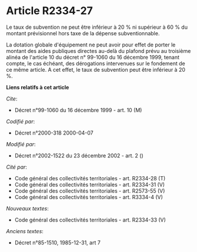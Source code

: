 # Article R2334-27

Le taux de subvention ne peut être inférieur à 20 % ni supérieur à 60 % du montant prévisionnel hors taxe de la dépense
subventionnable.

La dotation globale d'équipement ne peut avoir pour effet de porter le montant des aides publiques directes au-delà du
plafond prévu au troisième alinéa de l'article 10 du décret n° 99-1060 du 16 décembre 1999, tenant compte, le cas échéant,
des dérogations intervenues sur le fondement de ce même article. A cet effet, le taux de subvention peut être inférieur à 20
%.

**Liens relatifs à cet article**

_Cite_:

  - Décret n°99-1060 du 16 décembre 1999 - art. 10 (M)

_Codifié par_:

  - Décret n°2000-318 2000-04-07

_Modifié par_:

  - Décret n°2002-1522 du 23 décembre 2002 - art. 2 ()

_Cité par_:

  - Code général des collectivités territoriales - art. R2334-28 (T)
  - Code général des collectivités territoriales - art. R2334-31 (V)
  - Code général des collectivités territoriales - art. R2573-55 (V)
  - Code général des collectivités territoriales - art. R3334-4 (V)

_Nouveaux textes_:

  - Code général des collectivités territoriales - art. R2334-33 (V)

_Anciens textes_:

  - Décret n°85-1510, 1985-12-31, art 7
